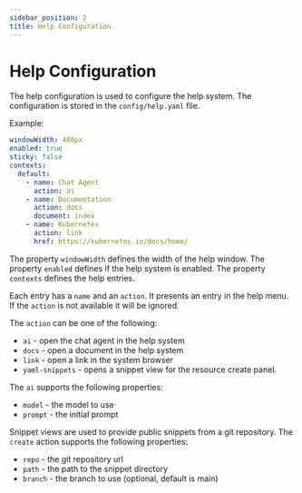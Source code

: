```yaml
---
sidebar_position: 2
title: Help Configuration
---
```


# Help Configuration

The help configuration is used to configure the help system. The configuration is stored in the `config/help.yaml` file.

Example:
```yaml
windowWidth: 400px
enabled: true
sticky: false
contexts:
  default:
    - name: Chat Agent
      action: ai
    - name: Documentation
      action: docs
      document: index
    - name: Kubernetes
      action: link
      href: https://kubernetes.io/docs/home/
```

The property `windowWidth` defines the width of the help window. The property `enabled` defines if the help system 
is enabled. The property `contexts` defines the help entries. 

Each entry has a `name` and an `action`. It presents an entry in the help menu. If the `action` is not available
it will be ignored.

The `action` can be one of the following:
- `ai` - open the chat agent in the help system
- `docs` - open a document in the help system
- `link` - open a link in the system browser
- `yaml-snippets` - opens a snippet view for the resource create panel.

The `ai` supports the following properties:
- `model` - the model to use
- `prompt` - the initial prompt

Snippet views are used to provide public snippets from a git repository. The `create` action supports the following properties:
- `repo` - the git repository url
- `path` - the path to the snippet directory
- `branch` - the branch to use (optional, default is main)
